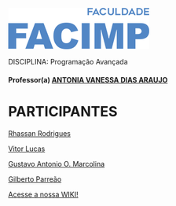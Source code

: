 
![](https://github.com/Rhassancoding/Programa-o-Avan-ada---Projeto/blob/Principal/facimp.png)

DISCIPLINA: Programação Avançada
#### Professor(a) [ANTONIA VANESSA DIAS ARAUJO](https://github.com/AntoniaVanessa)   
             
# PARTICIPANTES       
[Rhassan Rodrigues](https://github.com/Rhassancoding)     

[Vitor Lucas](https://github.com/vlucasz)       

[Gustavo Antonio O. Marcolina](https://github.com/marcolinaguga)      
    
[Gilberto Parreão](https://github.com/gilbertoparreao)      

  
 [ Acesse a nossa WIKI!](https://github.com/Rhassancoding/Programa-o-Avan-ada---Projeto/wiki)      
